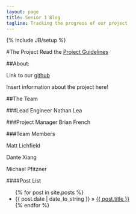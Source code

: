 ```yaml
---
layout: page
title: Senior 1 Blog
tagline: Tracking the progress of our project
---
```

{% include JB/setup %}

#The Project
Read the [Project Guidelines](http://ecen4013.okstate.edu/docs/project2/fa2015/Fall2015Blacksmith2.0Requirements.pdf)

##About:

Link to our [github](https://github.com/OkstateSeniorDesign)

Insert information about the project here!

##The Team

###Lead Engineer
Nathan Lea

###Project Manager
Brian French

###Team Members

Matt Lichfield

Dante Xiang

Michael Pfitzner

####Post List

<ul class="posts">
  {% for post in site.posts %}
    <li><span>{{ post.date | date_to_string }}</span> &raquo; <a href="{{ BASE_PATH }}{{ post.url }}">{{ post.title }}</a></li>
  {% endfor %}
</ul>
